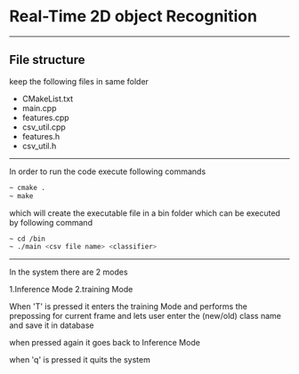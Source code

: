 # Real-Time 2D object Recognition
-------------------------------------------------------
## File structure
keep the following files in same folder
- CMakeList.txt
- main.cpp
- features.cpp
- csv_util.cpp
- features.h
- csv_util.h
-----------------------------------------------------------------------------------------------
In order to run the code execute following commands
```sh
~ cmake .
~ make
```
which will create the executable file in a bin folder which can be executed by following command

```sh
~ cd /bin
~ ./main <csv file name> <classifier>
```
----------------------------------------------------------------------------------------------
In the system there are 2 modes

1.Inference Mode 
2.training Mode

When 'T' is pressed it enters the training Mode and performs the prepossing for current frame and lets user enter the (new/old) class name and save it in database

when pressed again it goes back to Inference Mode

when 'q' is pressed it quits the system

